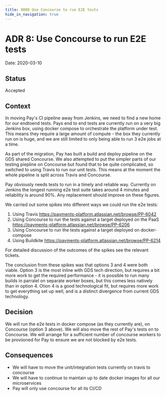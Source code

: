 ```yaml
---
title: 0008 Use Concourse to run E2E tests
hide_in_navigation: true
---
```


# ADR 8: Use Concourse to run E2E tests

Date: 2020-03-10

## Status

Accepted

## Context

In moving Pay's CI pipeline away from Jenkins, we need to find a new home for our endtoend tests.
Pays end to end tests are currently run on a very big Jenkins box, using docker compose to orchestrate the platform under test.
This means they require a large amount of compute - the box they currently run on
is huge, and we are still limited to only being able to run 3 e2e jobs at a time.

As part of the migration, Pay has built a build and deploy pipeline on the GDS shared Concourse. 
We also attempted to put the simpler parts of our testing piepline on Concourse
but found that to be quite complicated, so switched to using Travis to run our unit tests.
This means at the moment the whole pipeline is split across Travis and Concourse.

Pay obviously needs tests to run in a timely and reliable way. Currently on 
Jenkins the longest running e2e test suite takes around 4 minutes
and reliability is around 90%. Any replacement should improve on these figures.


We carried out some spikes into different ways we could run the e2e tests:
1. Using Travis <https://payments-platform.atlassian.net/browse/PP-6042>
1. Using Concourse to run the tests against a target deployed on the PaaS <https://payments-platform.atlassian.net/browse/PP-6206>
1. Using Concourse to run the tests against a target deployed on docker-compose
1. Using Buildkite <https://payments-platform.atlassian.net/browse/PP-6214>

For detailed discussion of the outcomes of the spikes see the relevant tickets.

The conclusion from these spikes was that options 3 and 4 were both viable. 
Option 3 is the most inline with GDS tech direction, but requires a bit more work to get the required performance - it is
possible to run many builds in parralel on separate worker boxes, but this comes less natively than in option 4.
Otion 4 is a good technological fit, but requires more work to get everything set up well, and is a distinct divergence from
current GDS technology.

## Decision
We will run the e2e tests in docker compose (as they currently are), on Concourse (option 3 above).
We will also move the rest of Pay's tests on to Concourse.
We will arrange for a sufficient number of concourse workers to be proviioned for Pay to ensure we are not blocked by e2e tests.
## Consequences

- We will have to move the unit/integration tests currently on travis to concourse
- We will have to continue to maintain up to date docker images for all our microservices
- Pay will only use concourse for all its CI/CD
